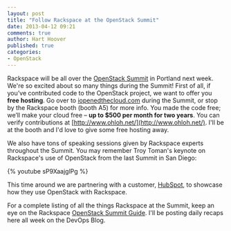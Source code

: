 ```yaml
---
layout: post
title: "Follow Rackspace at the OpenStack Summit"
date: 2013-04-12 09:21
comments: true
author: Hart Hoover
published: true
categories: 
- OpenStack
---
```

Rackspace will be all over the [OpenStack Summit](https://www.openstack.org/summit/portland-2013/) in Portland next week. We're so excited about so many things during the Summit! First of all, if you’ve contributed code to the OpenStack project, we want to offer you **free hosting**. Go over to [iopenedthecloud.com](http://iopenedthecloud.com) during the Summit, or stop by the Rackspace booth (booth A5) for more info. You made the code free; we’ll make your cloud free – **up to $500 per month for two years**. You can verify contributions at [http://www.ohloh.net/](http://www.ohloh.net/). I'll be at the booth and I'd love to give some free hosting away. <!-- more -->

We also have tons of speaking sessions given by Rackspace experts throughout the Summit. You may remember Troy Toman's keynote on Rackspace's use of OpenStack from the last Summit in San Diego:

{% youtube sP9XaajglPg %}

This time around we are partnering with a customer, [HubSpot](http://www.hubspot.com/), to showcase how they use OpenStack with Rackspace.

For a complete listing of all the things Rackspace at the Summit, keep an eye on the Rackspace [OpenStack Summit Guide](http://www.rackspace.com/blog/openstack-portland/). I'll be posting daily recaps here all week on the DevOps Blog.